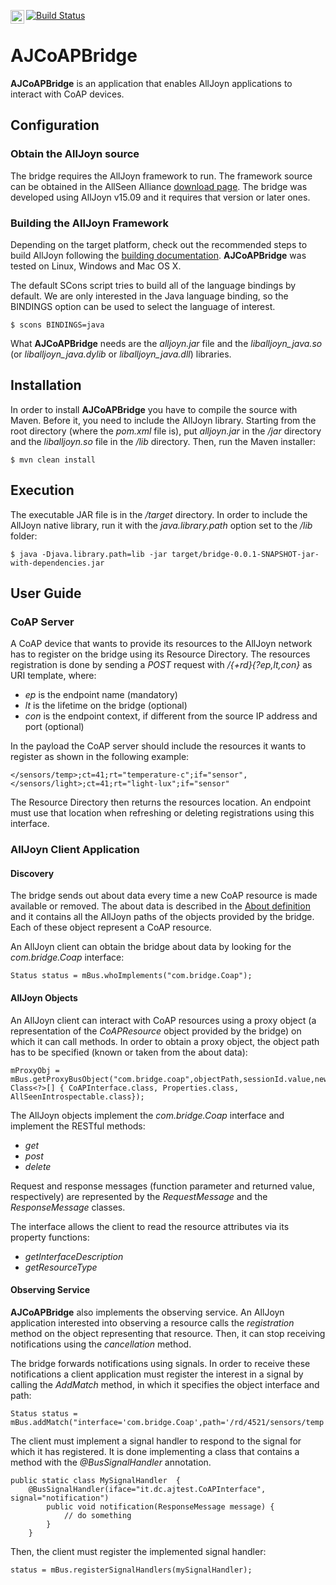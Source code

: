 [![Build Status](https://travis-ci.org/cstdvd/AJCoAPBridge.svg?branch=master)](https://travis-ci.org/cstdvd/AJCoAPBridge)
<a href="http://cstdvd.github.io/AJCoAPBridge/"><img src="http://cstdvd.github.io/AJCoAPBridge/images/docs.png" align="left" height="22"></a>
# AJCoAPBridge
**AJCoAPBridge** is an application that enables AllJoyn applications to interact with CoAP devices.

## Configuration
### Obtain the AllJoyn source
The bridge requires the AllJoyn framework to run.
The framework source can be obtained in the AllSeen Alliance [download page](https://allseenalliance.org/framework/download).
The bridge was developed using AllJoyn v15.09 and it requires that version or later ones.

### Building the AllJoyn Framework
Depending on the target platform, check out the recommended steps to build AllJoyn following the [building documentation](https://allseenalliance.org/framework/documentation/develop/building).
**AJCoAPBridge** was tested on Linux, Windows and Mac OS X.

The default SCons script tries to build all of the language bindings by default.
We are only interested in the Java language binding, so the BINDINGS option can be used to select the language of interest.
```
$ scons BINDINGS=java
```

What **AJCoAPBridge** needs are the _alljoyn.jar_ file and the _liballjoyn_java.so_ (or _liballjoyn_java.dylib_ or _liballjoyn_java.dll_) libraries.

## Installation
In order to install **AJCoAPBridge** you have to compile the source with Maven.
Before it, you need to include the AllJoyn library. Starting from the root directory (where the _pom.xml_ file is), put _alljoyn.jar_ in the _/jar_ directory and the _liballjoyn.so_ file in the _/lib_ directory.
Then, run the Maven installer:
```
$ mvn clean install
```

## Execution
The executable JAR file is in the _/target_ directory. In order to include the AllJoyn native library, run it with the _java.library.path_ option set to the _/lib_ folder:
```
$ java -Djava.library.path=lib -jar target/bridge-0.0.1-SNAPSHOT-jar-with-dependencies.jar
```

## User Guide
### CoAP Server
A CoAP device that wants to provide its resources to the AllJoyn network has to register on the bridge using its Resource Directory.
The resources registration is done by sending a *POST* request with */{+rd}{?ep,lt,con}* as URI template, where:
- *ep* is the endpoint name (mandatory)
- *lt* is the lifetime on the bridge (optional)
- *con* is the endpoint context, if different from the source IP address and port (optional)

In the payload the CoAP server should include the resources it wants to register as shown in the following example:
```
</sensors/temp>;ct=41;rt="temperature-c";if="sensor",
</sensors/light>;ct=41;rt="light-lux";if="sensor"
```
The Resource Directory then returns the resources location.
An endpoint must use that location when refreshing or deleting registrations using this interface.

### AllJoyn Client Application
#### Discovery
The bridge sends out about data every time a new CoAP resource is made available or removed. The about data is described in the [About definition](https://allseenalliance.org/framework/documentation/learn/core/about-announcement/interface)
and it contains all the AllJoyn paths of the objects provided by the bridge. Each of these object represent a CoAP resource.

An AllJoyn client can obtain the bridge about data by looking for the _com.bridge.Coap_ interface:
```
Status status = mBus.whoImplements("com.bridge.Coap");
```

#### AllJoyn Objects
An AllJoyn client can interact with CoAP resources using a proxy object (a representation of the _CoAPResource_ object provided by the bridge) on which it can call methods.
In order to obtain a proxy object, the object path has to be specified (known or taken from the about data):
```
mProxyObj =  mBus.getProxyBusObject("com.bridge.coap",objectPath,sessionId.value,new Class<?>[] { CoAPInterface.class, Properties.class, AllSeenIntrospectable.class});
```
The AllJoyn objects implement the _com.bridge.Coap_ interface and implement the RESTful methods:
- _get_
- _post_
- _delete_

Request and response messages (function parameter and returned value, respectively) are represented by the _RequestMessage_ and the _ResponseMessage_ classes.

The interface allows the client to read the resource attributes via its property functions:
- _getInterfaceDescription_
- _getResourceType_

#### Observing Service
**AJCoAPBridge** also implements the observing service. An AllJoyn application interested into observing a resource calls the _registration_ method on the object representing that resource.
Then, it can stop receiving notifications using the _cancellation_ method.

The bridge forwards notifications using signals. In order to receive these notifications a client application must register the interest in a signal by calling the _AddMatch_ method, in which it specifies the object interface and path:
```
Status status = mBus.addMatch("interface='com.bridge.Coap',path='/rd/4521/sensors/temp'");
```

The client must implement a signal handler to respond to the signal for which it has registered.
It is done implementing a class that contains a method with the _@BusSignalHandler_ annotation.
```
public static class MySignalHandler  {
    @BusSignalHandler(iface="it.dc.ajtest.CoAPInterface", signal="notification")
		public void notification(ResponseMessage message) {
			// do something
		}
	}
```
Then, the client must register the implemented signal handler:
```
status = mBus.registerSignalHandlers(mySignalHandler);
```
